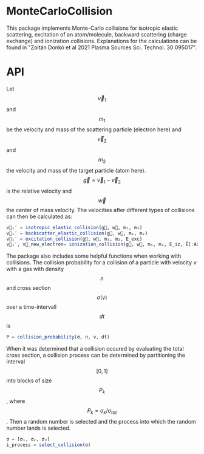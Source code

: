 # MonteCarloCollision
This package implements Monte-Carlo collisions for isotropic elastic scattering, excitation of an atom/molecule, backward scattering (charge exchange) and ionization collisions. Explanations for the calculations can be found in "Zoltán Donkó et al 2021 Plasma Sources Sci. Technol. 30 095017".

# API
Let $$\vec{v}_1$$ and $$m_1$$ be the velocity and mass of the scattering particle (electron here) and  $$\vec{v}_2$$ and $$m_2$$ the velocity and mass of the target particle (atom here). $$\vec{g}=\vec{v}_1 - \vec{v}_2$$ is the relative velocity and $$\vec{w}$$ the center of mass velocity. 
The velocities after different types of collisions can then be calculated as:
```julia
v⃗₁′ = isotropic_elastic_collision(g⃗, w⃗, m₁, m₂)
v⃗₁′ = backscatter_elastic_collision(g⃗, w⃗, m₁, m₂)
v⃗₁′ = excitation_collision(g⃗, w⃗, m₁, m₂, E_exc)
v⃗₁′, v⃗_new_electron= ionization_collision(g⃗, w⃗, m₁, m₂, E_iz, Ē[:Ar])
```

The package also includes some helpful functions when working with collisions. The collision probability for a collision of a particle with velocity $v$ with a gas with density $$n$$ and cross section $$\sigma(v)$$ over a time-intervall $$dt$$ is
```julia
P = collision_probability(σ, n, v, dt)
```
When it was determined that a collision occured by evaluating the total cross section, a collision process can be determined by partitioning the interval $$[0,1]$$ into blocks of size $$P_k$$, where $$P_k=\sigma_k / \sigma_{tot}$$. Then a random number is selected and the process into which the random number lands is selected.
```julia
σ = [σ₁, σ₂, σ₃]
i_process = select_collision(σ)
```

